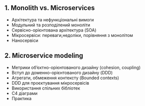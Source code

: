 ## 1. Monolith vs. Microservices
- Архітектура та нефункціональні вимоги
- Модульний та розподілений моноліти
- Сервісно-орієнтована архітектура (SOA)
- Мікросервіси: переваги,недоліки, порівняння з монолітом
- Наносервіси

## 2. Microservice modeling
- Метрики об’єктно-орієнтованого дизайну (cohesion, coupling)
- Вступ до доменно-орієнтованого дизайну (DDD)
- Агрегати, обмеження контексту (Bounded contexts)
- DDD для проєктування мікросервісів
- Використання спільних бібліотек
- C4 діаграми
- Практика
